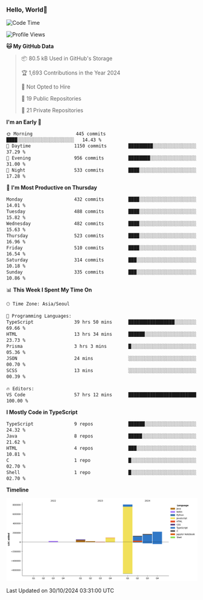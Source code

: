 
### Hello, World🐤

<!--START_SECTION:waka-->
![Code Time](http://img.shields.io/badge/Code%20Time-953%20hrs%2032%20mins-blue)

![Profile Views](http://img.shields.io/badge/Profile%20Views-0-blue)

**🐱 My GitHub Data** 

> 📦 80.5 kB Used in GitHub's Storage 
 > 
> 🏆 1,693 Contributions in the Year 2024
 > 
> 🚫 Not Opted to Hire
 > 
> 📜 19 Public Repositories 
 > 
> 🔑 21 Private Repositories 
 > 
**I'm an Early 🐤** 

```text
🌞 Morning                445 commits         ████░░░░░░░░░░░░░░░░░░░░░   14.43 % 
🌆 Daytime                1150 commits        █████████░░░░░░░░░░░░░░░░   37.29 % 
🌃 Evening                956 commits         ████████░░░░░░░░░░░░░░░░░   31.00 % 
🌙 Night                  533 commits         ████░░░░░░░░░░░░░░░░░░░░░   17.28 % 
```
📅 **I'm Most Productive on Thursday** 

```text
Monday                   432 commits         ████░░░░░░░░░░░░░░░░░░░░░   14.01 % 
Tuesday                  488 commits         ████░░░░░░░░░░░░░░░░░░░░░   15.82 % 
Wednesday                482 commits         ████░░░░░░░░░░░░░░░░░░░░░   15.63 % 
Thursday                 523 commits         ████░░░░░░░░░░░░░░░░░░░░░   16.96 % 
Friday                   510 commits         ████░░░░░░░░░░░░░░░░░░░░░   16.54 % 
Saturday                 314 commits         ███░░░░░░░░░░░░░░░░░░░░░░   10.18 % 
Sunday                   335 commits         ███░░░░░░░░░░░░░░░░░░░░░░   10.86 % 
```


📊 **This Week I Spent My Time On** 

```text
🕑︎ Time Zone: Asia/Seoul

💬 Programming Languages: 
TypeScript               39 hrs 50 mins      █████████████████░░░░░░░░   69.66 % 
HTML                     13 hrs 34 mins      ██████░░░░░░░░░░░░░░░░░░░   23.73 % 
Prisma                   3 hrs 3 mins        █░░░░░░░░░░░░░░░░░░░░░░░░   05.36 % 
JSON                     24 mins             ░░░░░░░░░░░░░░░░░░░░░░░░░   00.70 % 
SCSS                     13 mins             ░░░░░░░░░░░░░░░░░░░░░░░░░   00.39 % 

🔥 Editors: 
VS Code                  57 hrs 12 mins      █████████████████████████   100.00 % 
```

**I Mostly Code in TypeScript** 

```text
TypeScript               9 repos             ██████░░░░░░░░░░░░░░░░░░░   24.32 % 
Java                     8 repos             █████░░░░░░░░░░░░░░░░░░░░   21.62 % 
HTML                     4 repos             ███░░░░░░░░░░░░░░░░░░░░░░   10.81 % 
C                        1 repo              █░░░░░░░░░░░░░░░░░░░░░░░░   02.70 % 
Shell                    1 repo              █░░░░░░░░░░░░░░░░░░░░░░░░   02.70 % 
```



**Timeline**

![Lines of Code chart](https://raw.githubusercontent.com/jilpoom/jilpoom/main/assets/bar_graph.png)


 Last Updated on 30/10/2024 03:31:00 UTC
<!--END_SECTION:waka-->
